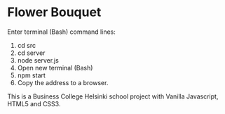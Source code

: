 # Flower Bouquet

Enter terminal (Bash) command lines:

1. cd src
2. cd server
3. node server.js
4. Open new terminal (Bash)
5. npm start
6. Copy the address to a browser.

This is a Business College Helsinki school project with Vanilla Javascript, HTML5 and CSS3.
